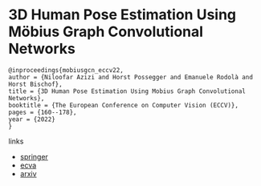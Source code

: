 # 3D Human Pose Estimation Using Möbius Graph Convolutional Networks

```
@inproceedings{mobiusgcn_eccv22,
author = {Niloofar Azizi and Horst Possegger and Emanuele Rodolà and Horst Bischof},
title = {3D Human Pose Estimation Using Mobius Graph Convolutional Networks},
booktitle = {The European Conference on Computer Vision (ECCV)},
pages = {160--178},
year = {2022}
}
```

links
- [springer](https://link.springer.com/chapter/10.1007/978-3-031-19769-7_10)
- [ecva](https://www.ecva.net/papers/eccv_2022/papers_ECCV/html/1049_ECCV_2022_paper.php)
- [arxiv](https://arxiv.org/abs/2203.10554)
